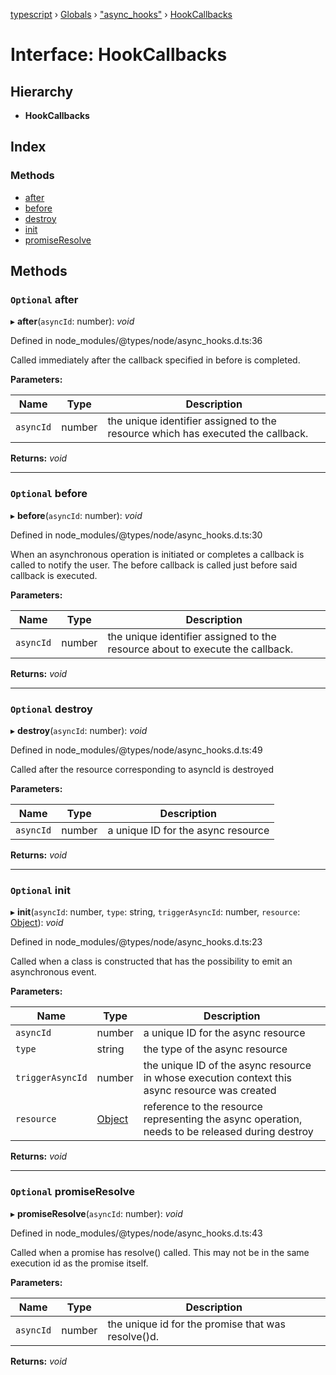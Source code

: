 [typescript](../README.md) › [Globals](../globals.md) › ["async_hooks"](../modules/_async_hooks_.md) › [HookCallbacks](_async_hooks_.hookcallbacks.md)

# Interface: HookCallbacks

## Hierarchy

* **HookCallbacks**

## Index

### Methods

* [after](_async_hooks_.hookcallbacks.md#optional-after)
* [before](_async_hooks_.hookcallbacks.md#optional-before)
* [destroy](_async_hooks_.hookcallbacks.md#optional-destroy)
* [init](_async_hooks_.hookcallbacks.md#optional-init)
* [promiseResolve](_async_hooks_.hookcallbacks.md#optional-promiseresolve)

## Methods

### `Optional` after

▸ **after**(`asyncId`: number): *void*

Defined in node_modules/@types/node/async_hooks.d.ts:36

Called immediately after the callback specified in before is completed.

**Parameters:**

Name | Type | Description |
------ | ------ | ------ |
`asyncId` | number | the unique identifier assigned to the resource which has executed the callback.  |

**Returns:** *void*

___

### `Optional` before

▸ **before**(`asyncId`: number): *void*

Defined in node_modules/@types/node/async_hooks.d.ts:30

When an asynchronous operation is initiated or completes a callback is called to notify the user.
The before callback is called just before said callback is executed.

**Parameters:**

Name | Type | Description |
------ | ------ | ------ |
`asyncId` | number | the unique identifier assigned to the resource about to execute the callback.  |

**Returns:** *void*

___

### `Optional` destroy

▸ **destroy**(`asyncId`: number): *void*

Defined in node_modules/@types/node/async_hooks.d.ts:49

Called after the resource corresponding to asyncId is destroyed

**Parameters:**

Name | Type | Description |
------ | ------ | ------ |
`asyncId` | number | a unique ID for the async resource  |

**Returns:** *void*

___

### `Optional` init

▸ **init**(`asyncId`: number, `type`: string, `triggerAsyncId`: number, `resource`: [Object](object.md)): *void*

Defined in node_modules/@types/node/async_hooks.d.ts:23

Called when a class is constructed that has the possibility to emit an asynchronous event.

**Parameters:**

Name | Type | Description |
------ | ------ | ------ |
`asyncId` | number | a unique ID for the async resource |
`type` | string | the type of the async resource |
`triggerAsyncId` | number | the unique ID of the async resource in whose execution context this async resource was created |
`resource` | [Object](object.md) | reference to the resource representing the async operation, needs to be released during destroy  |

**Returns:** *void*

___

### `Optional` promiseResolve

▸ **promiseResolve**(`asyncId`: number): *void*

Defined in node_modules/@types/node/async_hooks.d.ts:43

Called when a promise has resolve() called. This may not be in the same execution id
as the promise itself.

**Parameters:**

Name | Type | Description |
------ | ------ | ------ |
`asyncId` | number | the unique id for the promise that was resolve()d.  |

**Returns:** *void*
